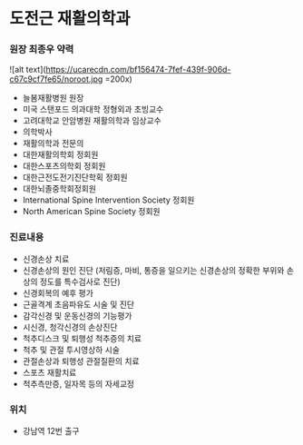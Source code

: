 # 도전근 재활의학과 
### 원장 최종우 약력

![alt text](https://ucarecdn.com/bf156474-7fef-439f-906d-c67c9cf7fe65/noroot.jpg =200x)

- 늘봄재활병원 원장
- 미국 스탠포드 의과대학 정형외과 초빙교수
- 고려대학교 안암병원 재활의학과 임상교수 
- 의학박사
- 재활의학과 전문의 
- 대한재활의학회 정회원
- 대한스포츠의학회 정회원
- 대한근전도전기진단학획 정회원
- 대한뇌졸중학회정회원
- International Spine Intervention Society 정회원
- North American Spine Society 정회원

### 진료내용
- 신경손상 치료
- 신경손상의 원인 진단 (저림증, 마비, 통증을 일으키는 신경손상의 정확한 부위와 손상의 정도를 특수검사로 진단)
- 신경회복의 예후 평가
- 근골격계 초음파유도 시술 및 진단 
- 감각신경 및 운동신경의 기능평가
- 시신경, 청각신경의 손상진단
- 척추디스크 및 퇴행성 척추증의 치료
- 척추 및 관절 투시영상하 시술
- 관절손상과 퇴행성 관절질환의 치료
- 스포츠 재활치료
- 척추측만증, 일자목 등의 자세교정

### 위치
- 강남역 12번 출구

